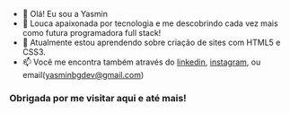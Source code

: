 - 👋 Olá! Eu sou a Yasmin
- 👀 Louca apaixonada por tecnologia e me descobrindo cada vez mais como futura programadora full stack!
- 🌱 Atualmente estou aprendendo sobre criação de sites com HTML5 e CSS3.
- 📫 Você me encontra também através do [linkedin](https://www.linkedin.com/in/yasmin-sales-maia-69b9471a7/), [instagram](https://www.instagram.com/ymaias/), ou email(yasminbgdev@gmail.com)
### Obrigada por me visitar aqui e até mais!

<!---
ymaias/ymaias is a ✨ special ✨ repository because its `README.md` (this file) appears on your GitHub profile.
You can click the Preview link to take a look at your changes.
--->
